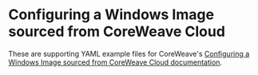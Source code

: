 # Configuring a Windows Image sourced from CoreWeave Cloud

These are supporting YAML example files for CoreWeave's [Configuring a Windows Image sourced from CoreWeave Cloud documentation](https://docs.coreweave.com/virtual-servers/root-disk-lifecycle-management/using-packer-to-create-and-update-os-images/configuring-a-windows-image-sourced-from-coreweave-cloud).
